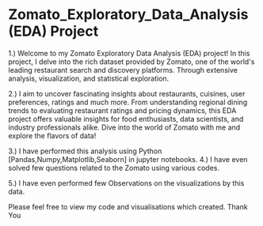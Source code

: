 # Zomato_Exploratory_Data_Analysis (EDA) Project

1.) Welcome to my Zomato Exploratory Data Analysis (EDA) project! In this project, I delve into the rich dataset provided by Zomato, one of the world's leading restaurant search and discovery platforms. Through extensive analysis, visualization, and statistical exploration.

2.) I aim to uncover fascinating insights about restaurants, cuisines, user preferences, ratings and much more. From understanding regional dining trends to evaluating restaurant ratings and pricing dynamics, this EDA project offers valuable insights for food enthusiasts, data scientists, and industry professionals alike. Dive into the world of Zomato with me and explore the flavors of data!

3.) I have performed this analysis using Python [Pandas,Numpy,Matplotlib,Seaborn] in jupyter notebooks.
4.) I have even solved few questions related to the Zomato using various codes.

5.) I have even performed few Observations on the visualizations by this data.

Please feel free to view my code and visualisations which created.
Thank You



                            
